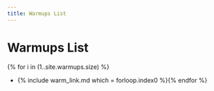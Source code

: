 ```yaml
---
title: Warmups List
---
```


# Warmups List

{% for i in (1..site.warmups.size) %}
 - {% include warm_link.md which = forloop.index0 %}{% endfor %}
